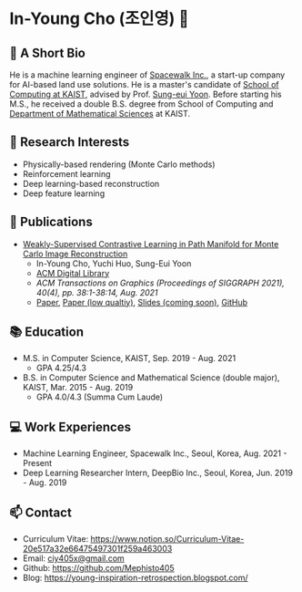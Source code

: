 # In-Young Cho (조인영) 👋

## 🔭 A Short Bio

He is a machine learning engineer of [Spacewalk Inc.](https://www.spacewalk.tech/), a start-up company for AI-based land use solutions. He is a master's candidate of [School of Computing at KAIST](https://cs.kaist.ac.kr/), advised by Prof. [Sung-eui Yoon](https://sgvr.kaist.ac.kr/~sungeui/). Before starting his M.S., he received a double B.S. degree from School of Computing and [Department of Mathematical Sciences](https://mathsci.kaist.ac.kr/home/en/) at KAIST.

## 🌱 Research Interests

- Physically-based rendering (Monte Carlo methods)
- Reinforcement learning
- Deep learning-based reconstruction
- Deep feature learning

## 💬 Publications

- [Weakly-Supervised Contrastive Learning in Path Manifold for Monte Carlo Image Reconstruction](https://www.notion.so/Weakly-Supervised-Contrastive-Learning-in-Path-Manifold-for-Monte-Carlo-Image-Reconstruction-d3f58f37e33b491d8fdaef43814c3a3c)
  - In-Young Cho, Yuchi Huo, Sung-Eui Yoon
  - [ACM Digital Library](https://dl.acm.org/doi/10.1145/3450626.3459876)
  - _ACM Transactions on Graphics (Proceedings of SIGGRAPH 2021), 40(4), pp. 38:1-38:14, Aug. 2021_
  - [Paper](https://sgvr.kaist.ac.kr/wp-content/uploads/2021/05/main.pdf), [Paper (low qualtiy)](https://sgvr.kaist.ac.kr/wp-content/uploads/2021/05/main_low_res.pdf), [Slides (coming soon)](https://sgvr.kaist.ac.kr/), [GitHub](https://github.com/Mephisto405/WCMC-Public)

## :books: Education

- M.S. in Computer Science, KAIST, Sep. 2019 - Aug. 2021
  - GPA 4.25/4.3
- B.S. in Computer Science and Mathematical Science (double major), KAIST, Mar. 2015 - Aug. 2019
  - GPA 4.0/4.3 (Summa Cum Laude)

## :computer: Work Experiences

- Machine Learning Engineer, Spacewalk Inc., Seoul, Korea, Aug. 2021 - Present
- Deep Learning Researcher Intern, DeepBio Inc., Seoul, Korea, Jun. 2019 - Aug. 2019

## 📫 Contact

- Curriculum Vitae: https://www.notion.so/Curriculum-Vitae-20e517a32e66475497301f259a463003
- Email: ciy405x@gmail.com
- Github: https://github.com/Mephisto405
- Blog: https://young-inspiration-retrospection.blogspot.com/

<!--
**Mephisto405/Mephisto405** is a ✨ _special_ ✨ repository because its `README.md` (this file) appears on your GitHub profile.

Here are some ideas to get you started:

- 🔭 I’m currently working on ...
- 🌱 I’m currently learning ...
- 👯 I’m looking to collaborate on ...
- 🤔 I’m looking for help with ...
- 💬 Ask me about ...
- 📫 How to reach me: ...
- 😄 Pronouns: ...
- ⚡ Fun fact: ...
-->
